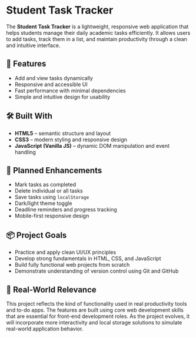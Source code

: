 # Student Task Tracker

The **Student Task Tracker** is a lightweight, responsive web application that helps students manage their daily academic tasks efficiently. It allows users to add tasks, track them in a list, and maintain productivity through a clean and intuitive interface.

## 🔧 Features

- Add and view tasks dynamically
- Responsive and accessible UI
- Fast performance with minimal dependencies
- Simple and intuitive design for usability

## 🛠️ Built With

- **HTML5** – semantic structure and layout
- **CSS3** – modern styling and responsive design
- **JavaScript (Vanilla JS)** – dynamic DOM manipulation and event handling

## 🚀 Planned Enhancements

- Mark tasks as completed
- Delete individual or all tasks
- Save tasks using `localStorage`
- Dark/light theme toggle
- Deadline reminders and progress tracking
- Mobile-first responsive design

## 📦 Project Goals

- Practice and apply clean UI/UX principles
- Develop strong fundamentals in HTML, CSS, and JavaScript
- Build fully functional web projects from scratch
- Demonstrate understanding of version control using Git and GitHub

## 💼 Real-World Relevance

This project reflects the kind of functionality used in real productivity tools and to-do apps. The features are built using core web development skills that are essential for front-end development roles. As the project evolves, it will incorporate more interactivity and local storage solutions to simulate real-world application behavior.

